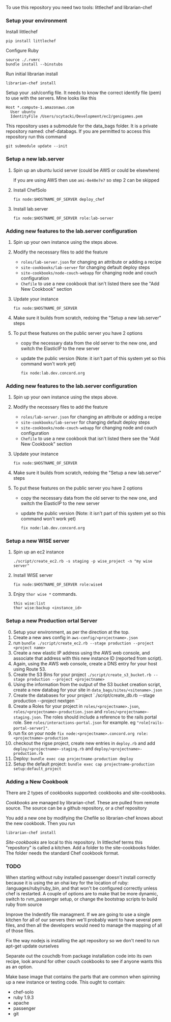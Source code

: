 To use this repository you need two tools: littlechef and librarian-chef

### Setup your environment

Install littlechef

    pip install littlechef
    
Configure Ruby

    source ./.rvmrc
    bundle install --binstubs


Run initial librarian install

    librarian-chef install

Setup your .ssh/config file. It needs to know the correct identify file (pem) to use with the servers. 
Mine looks like this

	Host *.compute-1.amazonaws.com
	  User ubuntu
	  IdentityFile /Users/scytacki/Development/ec2/genigames.pem

This repository uses a submodule for the data_bags folder. It is a private repository named: chef-databags. If you are permitted to access this repository run this command

    git submodule update --init

### Setup a new lab.server

1.  Spin up an ubuntu lucid server (could be AWS or could be elsewhere)
   
    If you are using AWS then use `ami-8e40e7e7` so step 2 can be skipped 

2.  Install ChefSolo

        fix node:$HOSTNAME_OF_SERVER deploy_chef

3.  Install lab.server
        
        fix node:$HOSTNAME_OF_SERVER role:lab-server

### Adding new features to the lab.server configuration

1.  Spin up your own instance using the steps above. 

2.  Modify the necessary files to add the feature
    - `roles/lab-server.json` for changing an attribute or adding a recipe
    - `site-cookbooks/lab-server` for changing default deploy steps
    - `site-cookbooks/node-couch-webapp` for changing node and couch configuration
    - `Chefile` to use a new cookbook that isn't listed there see the "Add New Cookbook" section

3.  Update your instance

        fix node:$HOSTNAME_OF_SERVER

4.  Make sure it builds from scratch, redoing the "Setup a new lab.server" steps

5.  To put these features on the public server you have 2 options 
    -   copy the necessary data from the old server to the new one, and switch the ElasticIP to the new server
    -   update the public version (Note: it isn't part of this system yet so this command won't work yet)

            fix node:lab.dev.concord.org


### Adding new features to the lab.server configuration

1.  Spin up your own instance using the steps above. 

2.  Modify the necessary files to add the feature
    - `roles/lab-server.json` for changing an attribute or adding a recipe
    - `site-cookbooks/lab-server` for changing default deploy steps
    - `site-cookbooks/node-couch-webapp` for changing node and couch configuration
    - `Chefile` to use a new cookbook that isn't listed there see the "Add New Cookbook" section

3.  Update your instance

        fix node:$HOSTNAME_OF_SERVER

4.  Make sure it builds from scratch, redoing the "Setup a new lab.server" steps

5.  To put these features on the public server you have 2 options 
    -   copy the necessary data from the old server to the new one, and switch the ElasticIP to the new server
    -   update the public version (Note: it isn't part of this system yet so this command won't work yet)

            fix node:lab.dev.concord.org

### Setup a new WISE server

1.  Spin up an ec2 instance
    
        ./script/create_ec2.rb -s staging -p wise_project -n "my wise server"

2.  Install WISE server
        
        fix node:$HOSTNAME_OF_SERVER role:wise4

3.  Enjoy `thor wise *` commands.
    
        this wise:list
        thor wise:backup <instance_id>


### Setup a new Production ortal Server ###

0. Setup your environment, as per the direction at the top.
0. Create a new aws config in `aws-config/<projectname>.json`
0. run `bundle ./script/create_ec2.rb --stage production --project <project name>`
0. Create a new elastic IP address using the AWS web console, and associate that address with this new instance ID (reported from script).
0. Again, using the AWS web console, create a DNS entry for your host using Route 53.
0. Create the S3 Bins for your project `./script/create_s3_bucket.rb --stage production --project <projectname>`
0. Using the information from the output of the S3 bucket creation script, create a new databag for your site in `data_bags/sites/<sitename>.json`
0. Create the databases for your project `./script/create_db.rb --stage production --project nextgen ``
0. Create a Roles for your project in `roles/<projectname>.json`, `roles/<projectname>-production.json` and `roles/<projectname>-staging.json`. The roles should include a reference to the rails portal role. See `roles/interactions-portal.json` for example. eg `"role[rails-portal-server]"`.
0. run fix on your node `fix node:<projectname>.concord.org role:<projectname>-production`
0. checkout the rigse project, create new entries in `deploy.rb` and add `deploy/<projectname>-staging.rb` and `deploy/<projectname>-production.rb`
0. Deploy: `bundle exec cap projectname-production deploy`
0. Setup the default project: `bundle exec cap projectname-production setup:default_project`

### Adding a New Cookbook

There are 2 types of cookbooks supported: cookbooks and site-cookbooks.

*Cookbooks* are managed by librarian-chef. These are pulled from remote source. The source can be a github
repository, or a chef repository

You add a new one by modifying the Chefile so librarian-chef knows about the new cookbook. Then 
you run

    librarian-chef install

*Site-cookbooks* are local to this repository. In littlechef terms this "repository" is called a kitchen. 
Add a folder to the site-cookbooks folder. The folder needs the standard Chef cookbook format.


### TODO

When starting without ruby installed passenger doesn't install correctly because it is using the an ohai 
key for the location of ruby: :languages/ruby/ruby_bin, and that won't be configured correctly unless chef
is restarted. A couple of options are to make that be more dynamic, switch to rvm_passenger setup, or change the 
bootstrap scripts to build ruby from source

Improve the Indentify file managment. If we are going to use a single kitchen for all of our servers then we'll probably
want to have several pem files, and then all the developers would need to manage the mapping of all of those files.

Fix the way nodejs is installing the apt repository so we don't need to run apt-get update ourselves

Separate out the couchdb from package installation code into its own recipe, look around for other couch
cookbooks to see if anyone wants this as an option.

Make base image that contains the parts that are common when spinning up a new instance or testing code. This ought to 
contain:

- chef-solo
- ruby 1.9.3
- apache
- passenger
- git